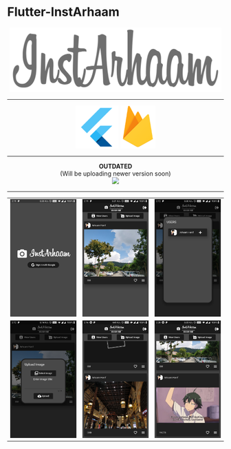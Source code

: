 # Flutter-InstArhaam
<p align="center">
  <img src="screenshots/InstArhaamLogo.png" height="150">
</p>
<hr>
<p align="center">
  <img src="screenshots/FlutterLogo.png" height="100">
  <img src="screenshots/FirebaseLogo.png" height="100">
</p>
<hr>
<p align="center">
  <b>OUTDATED</b> 
  <br>(Will be uploading newer version soon)
  <br><img src="screenshots/demo.gif" width="300">
</p>
<hr>
<table>
  <!--ROW 1-->
  <tr>
    <td><img src="screenshots/flutter_01.png" width="300"></td>
    <td><img src="screenshots/flutter_02.png" width="300"></td>
    <td><img src="screenshots/flutter_03.png" width="300"></td>
  </tr>
  <!--ROW 2-->
  <tr>
    <td><img src="screenshots/flutter_04.png" width="300"></td>
    <td><img src="screenshots/flutter_06.png" width="300"></td>
    <td><img src="screenshots/flutter_07.png" width="300"></td>
  </tr>
</table>
